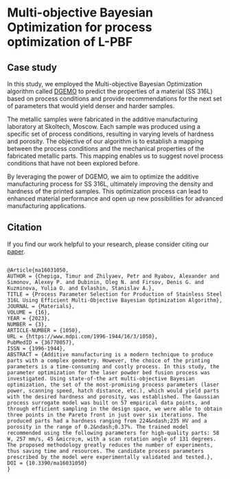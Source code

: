 # Multi-objective Bayesian Optimization for process optimization of L-PBF


## Case study

In this study, we employed the Multi-objective Bayesian Optimization algorithm called [DGEMO](https://github.com/yunshengtian/DGEMO) to predict the properties of a material (SS 316L) based on process conditions and provide recommendations for the next set of parameters that would yield denser and harder samples.

The metallic samples were fabricated in the additive manufacturing laboratory at Skoltech, Moscow. Each sample was produced using a specific set of process conditions, resulting in varying levels of hardness and porosity. The objective of our algorithm is to establish a mapping between the process conditions and the mechanical properties of the fabricated metallic parts. This mapping enables us to suggest novel process conditions that have not been explored before.

By leveraging the power of DGEMO, we aim to optimize the additive manufacturing process for SS 316L, ultimately improving the density and hardness of the printed samples. This optimization process can lead to enhanced material performance and open up new possibilities for advanced manufacturing applications.

## Citation

If you find our work helpful to your research, please consider citing our [paper](https://doi.org/10.3390/ma16031050).

```

@Article{ma16031050,
AUTHOR = {Chepiga, Timur and Zhilyaev, Petr and Ryabov, Alexander and Simonov, Alexey P. and Dubinin, Oleg N. and Firsov, Denis G. and Kuzminova, Yulia O. and Evlashin, Stanislav A.},
TITLE = {Process Parameter Selection for Production of Stainless Steel 316L Using Efficient Multi-Objective Bayesian Optimization Algorithm},
JOURNAL = {Materials},
VOLUME = {16},
YEAR = {2023},
NUMBER = {3},
ARTICLE-NUMBER = {1050},
URL = {https://www.mdpi.com/1996-1944/16/3/1050},
PubMedID = {36770057},
ISSN = {1996-1944},
ABSTRACT = {Additive manufacturing is a modern technique to produce parts with a complex geometry. However, the choice of the printing parameters is a time-consuming and costly process. In this study, the parameter optimization for the laser powder bed fusion process was investigated. Using state-of-the art multi-objective Bayesian optimization, the set of the most-promising process parameters (laser power, scanning speed, hatch distance, etc.), which would yield parts with the desired hardness and porosity, was established. The Gaussian process surrogate model was built on 57 empirical data points, and through efficient sampling in the design space, we were able to obtain three points in the Pareto front in just over six iterations. The produced parts had a hardness ranging from 224&ndash;235 HV and a porosity in the range of 0.2&ndash;0.37%. The trained model recommended using the following parameters for high-quality parts: 58 W, 257 mm/s, 45 &micro;m, with a scan rotation angle of 131 degrees. The proposed methodology greatly reduces the number of experiments, thus saving time and resources. The candidate process parameters prescribed by the model were experimentally validated and tested.},
DOI = {10.3390/ma16031050}
}
```




